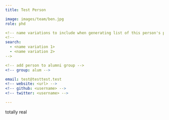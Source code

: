 ```yaml
---
title: Test Person

image: images/team/ben.jpg
role: phd

<!-- name variations to include when generating list of this person's papers --> 
<!--
search:
  - <name variation 1>
  - <name variation 2>
-->

<!-- add person to alumni group -->
<!-- group: alum -->

email: test@testtest.test
<!-- website: <url> -->
<!-- github: <username> -->
<!-- twitter: <username> -->

---
```


totally real

